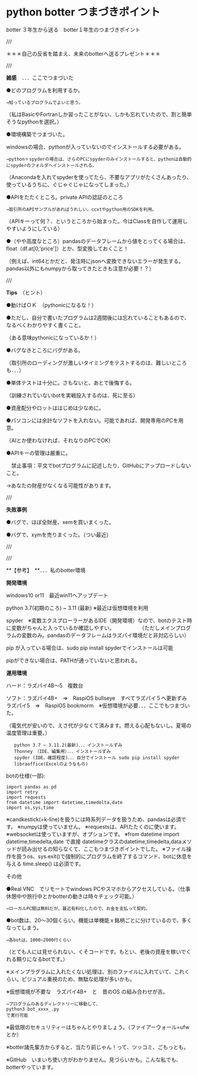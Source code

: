 # python botter つまづきポイント
botter ３年生から送る　botter１年生のつまづきポイント

///

＊＊＊自己の反省を踏まえ、未来のbotterへ送るプレゼント＊＊＊

///

**雑感**　．．．ここでつまづいた

●どのプログラムを利用するか。

    →知っているプログラムでよいと思う。

（私はBasicやFortranしか習ったことがない、しかも忘れていたので、割と簡単そうなpythonを選択。）

●環境構築でつまづいた。

 windowsの場合、pythonが入っていないのでインストールする必要がある。

    →python＋spyderの場合は、さらのPCにspyderのみインストールすると、pythonは自動的にspyderのフォルダへインストールされる。

（Anacondaを入れてspyderを使ってたら、不要なアプリがたくさんあったり、使っているうちに、ぐじゃぐじゃになってしまった。）

●APIをたたくところ。private APIの認証のところ

    →取引所のAPIサンプルがあればうれしい。ccxtやpython用のSDKを利用。

（APIキーって何？、というところから始まった。今はClassを自作して運用しやすいようにしている）

●（やや高度なところ）pandasのデータフレームから値をとってくる場合は、float（df.at[0,'price']）とか、型変換しておくこと！

（例えば、int64とかだと、発注時にjsonへ変換できないエラーが発生する。pandas以外にもnumpyから取ってきたときも注意が必要！？）

///

**Tips**　（ヒント）

●動けばＯＫ　（pythonicになるな！）

●ただし、自分で書いたプログラムは2週間後には忘れていることもあるので、なるべくわかりやすく書くこと。　

（ある意味pythonicになっているか！）

●バグなきところにバグがある。　

（取引所のローディングが激しいタイミングをテストするのは、難しいところも．．．）

●単体テストは十分に。さもないと、あとで後悔する。

（訓練されていないbotを実戦投入するのは、死に至る）

●資産配分やロットははじめは少なめに。

●パソコンには余計なソフトを入れない。可能であれば、開発専用のPCを用意。

（AIとか使わなければ、それなりのPCでOK）

●APIキーの管理は厳重に。

　禁止事項：平文でbotプログラムに記述したり、GitHubにアップロードしないこと。
 
 →あなたの財産がなくなる可能性があります。

///

**失敗事例**

●バグで、ほぼ全財産、xemを買いまくった。

●バグで、xymを売りまくった。（つい最近）


///

///

**【参考】　**．．．私のbotter環境

**開発環境**

windows10 or11　最近win11へアップデート

python 3.7(初期のころ) ~ 3.11 (最新) ※最近は仮想環境を利用

spyder　※変数エクスプローラーがあるIDE（開発環境）なので、botのテスト時に変数がちゃんと入っているか確認しやすい。
　　　　　（ただしメインプログラムの変数のみ。pandasのデータフレームはラズパイ環境だと非対応らしい）

pip が入っている場合は、sudo pip install spyderでインストールは可能

pipができない場合は、PATHが通っていないと思われる。


**運用環境**

ハード：ラズパイ4B～5　複数台

ソフト：ラズパイ4B+　=>　RaspiOS bullseye　すべてラズパイ５へ更新ずみ
       ラズパイ5　=>　RaspiOS bookmorm　※仮想環境が必要．．．ここでもつまづいた。

（電気代が安いので、えさ代が少なくて済みます。燃える心配もないし。夏場の温度管理は重要。）

       python 3.7 ~ 3.11.2(最新)．．．インストールずみ 
       Thonney　（IDE、編集用）．．．インストールずみ
       spyder (IDE、確認程度)．．．自分でインストール sudo pip install spyder
       libraoffice(Excelのようなもの)

botの仕様(一部):

    import pandas as pd
    import retry
    import requests
    from datetime import datetime,timedelta,date  
    import os,sys,time

※candkestick(=k-line)を扱うには時系列データを扱うため、pandasは必須です。
※numpyは使っていません。
※requestsは、APIたたくのに使います。
※websocketは使っていますが、オプションです。
※from datetime import datetime,timedelta,date で直接 datetimeクラスのdatetime,timedelta,dataメソッドが読み出せるの知らなくて、ここもつまづきポイントでした。
※ファイル操作を扱うos、sys.exit()で強制的にプログラムを終了するコマンド、botに休息を与える time.sleep() は必須です。    

その他

●Real VNC　でリモートでwindows PCやスマホからアクセスしている。（仕事休憩中や旅行中とかbotterの動きは時々チェック可能。）

    →ローカルPC間は無料だが、最近有料化したので、お金を支払って契約。

●bot数は、20～30個くらい。機能は単機能ｘ銘柄ごとに分けているので、多くなってしまう。

    →各botは、1000~2000行くらい

（とても人には見せられない、くそコードです。もとい、老後の資産を稼いでくれる頼りになるbotです。）

※メインプラグラムに入れたくない処理は、別のファイルに入れていて、これくらい。ビジュアル重視のため、無駄な処理が多いかも。

※仮想環境が不要な　ラズパイ4B+　と　昔のOS の組み合わせが吉。

    →プログラムのあるディレクトリーに移動して、
    python3 bot_xxxx_.py 
    で実行可能

※最低限のセキュリティーはちゃんとやりましょう。（ファイアーウォール=ufwとか） 

※botter諸先輩方からすると、当たり前じゃん！って、ツッコミ、ごもっとも。

※GitHub　いまいち使い方がわかりません。見づらいかも。こんな私でも、botterやっています。



